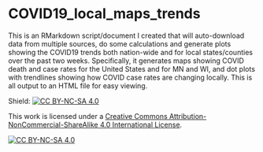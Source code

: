# COVID19_local_maps_trends
This is an RMarkdown script/document I created that will auto-download data from multiple sources, do some calculations and generate plots showing the COVID19 trends both nation-wide and for local states/counties over the past two weeks.  Specifically, it generates maps showing COVID death and case rates for the United States and for MN and WI, and dot plots with trendlines showing how COVID case rates are changing locally.  This is all output to an HTML file for easy viewing.

Shield: [![CC BY-NC-SA 4.0][cc-by-nc-sa-shield]][cc-by-nc-sa]

This work is licensed under a
[Creative Commons Attribution-NonCommercial-ShareAlike 4.0 International License][cc-by-nc-sa].

[![CC BY-NC-SA 4.0][cc-by-nc-sa-image]][cc-by-nc-sa]

[cc-by-nc-sa]: http://creativecommons.org/licenses/by-nc-sa/4.0/
[cc-by-nc-sa-image]: https://licensebuttons.net/l/by-nc-sa/4.0/88x31.png
[cc-by-nc-sa-shield]: https://img.shields.io/badge/License-CC%20BY--NC--SA%204.0-lightgrey.svg

